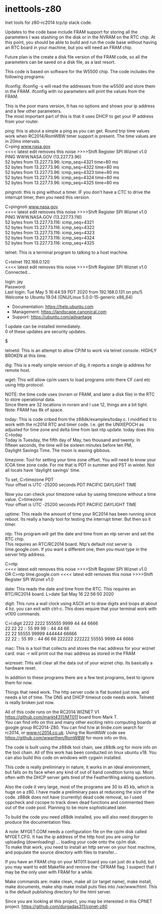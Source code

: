 # inettools-z80
Inet tools for z80-rc2014 tcp/ip stack code.

Updates to the code base include FRAM support for storing all the parameters I was stashing on the
disk or in the NVRAM on the RTC chip.  At this point, you should be able to build and run the code
base without having an RTC board in your machine, but you will need an FRAM chip.

Future plan is the create a disk file version of the FRAM code, so all the parameters can be saved
on a disk file, as a last resort.


This code is based on software for the W5500 chip.  The code includes the following programs:

ifconfig:  ifconfig -s will read the addresses from the w5500 and store them in the FRAM.  ifconfig 
with no parameters will print the values from the FRAM.

This is the poor mans version,  It has no options and shows your ip address and a few other parameters.  
The most important part of this is that it uses DHCP to get your IP address from your router.  

ping:  this is about a simple a ping as you can get.  Round trip time values work when RC2014/RomWBW timer support is present.  The time values are in 20ms intervals.  
C>ping www.nasa.gov                                                             
<<<< latest edit removes this noise >>>>Shift Register SPI Wiznet v1.0                                                  
PING WWW.NASA.GOV (13.227.73.96)                                                
 52 bytes from 13.227.73.96: icmp_seq=4321 time=80 ms                           
 52 bytes from 13.227.73.96: icmp_seq=4322 time=80 ms                           
 52 bytes from 13.227.73.96: icmp_seq=4323 time=80 ms                           
 52 bytes from 13.227.73.96: icmp_seq=4324 time=80 ms                           
 52 bytes from 13.227.73.96: icmp_seq=4325 time=80 ms        

pingnoti: this is ping without a timer.  IF you don't have a CTC to drive
the interrupt timer, then you need this version.

C>pingnoti www.nasa.gov                                                         
<<<< latest edit removes this noise >>>>Shift Register SPI Wiznet v1.0                                                  
PING WWW.NASA.GOV (13.227.73.116)                                               
 52 bytes from 13.227.73.116: icmp_seq=4321                                     
 52 bytes from 13.227.73.116: icmp_seq=4322                                     
 52 bytes from 13.227.73.116: icmp_seq=4323                                     
 52 bytes from 13.227.73.116: icmp_seq=4324                                     
 52 bytes from 13.227.73.116: icmp_seq=4325                                     
                                            
telnet:  This is a terminal program to talking to a host machine.

C>telnet 192.168.0.120                                                          
<<<< latest edit removes this noise >>>>Shift Register SPI Wiznet v1.0                                                  
Connected...                                                                    
                                                                                
login: jay                                                         
Password:                                                                       
Last login: Tue May  5 16:44:59 PDT 2020 from 192.168.0.131 on pts/5            
Welcome to Ubuntu 19.04 (GNU/Linux 5.0.0-15-generic x86_64)                     
                                                                                
 * Documentation:  https://help.ubuntu.com                                      
 * Management:     https://landscape.canonical.com                              
 * Support:        https://ubuntu.com/advantage                                 
                                                                                
                                                                                
1 update can be installed immediately.                                          
0 of these updates are security updates.                                        
                                                                                
$

telnetd:  This is an attempt to allow CP/M to work via telnet console.   HIGHLY BROKEN at this time.

dig: This is a really simple version of dig, it reports a single ip address for remote host.

wget:  This will allow cp/m users to load programs onto there CF card etc using http protocol.

NOTE:  the time code uses (nvram or FRAM, and later a disk file) in the RTC to store operational data.  
Since there are 32 locations in nvram and I use 12, things are a bit tight.  Note: FRAM has 8k of space.

today:  This is code cribed from the z88dk/examples/today.c.  I modified it to work with
the rc2014 RTC and timer code.  I.e. get the UNIXEPOCH as adjusted for time zone and 
delta time from last ntp update.
today does this
C>today                                                                         
Today is Tuesday, the fifth day of May, two thousand and twenty. In             
fifteen seconds, the time will be sixteen minutes before ten PM,                
Daylight Savings Time. The moon is waxing gibbous.                              
                                                                    
timezone:  Tool for setting your time zone offset.  You will need to know your ICOA time zone code.
For me that is PDT in summer and PST in winter.  Not all locals have 'daylight savings' time.

To set,
C>timezone PDT                                                                  
Your offset is UTC -25200 seconds PDT PACIFIC DAYLIGHT TIME  

Now you can check your timezone value by useing timezone without a time value.
C>timezone                                                                      
Your offset is UTC -25200 seconds PDT PACIFIC DAYLIGHT TIME                     
                                                                 
uptime:  This reads the amount of time your RC2014 has been running since reboot.  Its
really a handy tool for testing the interrupt timer.  But then so it timer.

ntp: This program will get the date and time from an ntp server and set the RTC chip.  
This requires an RTC/RC2014 board.  Ntp's default nist server is time.google.com.
If you want a different one, then you must type in the server http address.

C>ntp                                                                           
<<<< latest edit removes this noise >>>>Shift Register SPI Wiznet v1.0                                                  
OR
C>ntp time.google.com
<<<< latest edit removes this noise >>>>Shift Register SPI Wiznet v1.0                                                  

date: This reads the date and time from the RTC.  This requires an RTC/RC2014 board.
L>date
Sat May 16 22:56:50 2020

digit:  This runs a wall clock using ASCII art to draw digits and loops at about 4 hz.
you can exit with ctrl-c.  This does require that your terminal work with vt100 commands.

C>l:digit
 2222   2222         555555  9999         44  44  6666  
    22 22  22   ::   55     99  99   ::   44  44 66     
   22     22         55555   99999        444444 66666  
  22     22     ::       55     99   ::       44 66  66 
222222 222222        55555   9999             44  6666  

mac:  This is a tool that collects and stores the mac address for your wiznet card.
mac -r will print out the mac address as stored in the FRAM

wizreset:  THis will clear all the data out of your wiznet chip.  Its basically a hardware
reset.

In addition to these programs there are a few test programs, best to ignore them for now.

Things that need work. 
The http server code is flat busted just now, and needs a lot of time.   The
DNS and DHCP timeout code needs work.  Telnetd is really broken just now.

All of this code runs on the RC2014 WIZNET V1 https://github.com/markt4311/MT011 board from Mark T.  
You can find info on this and many other exciting
retro computing boards at google group RC2014-Z80.  You can find h/w at tindie.com search for rc2014, or www.rc2014.co.uk.
Using the RomWbW code see https://github.com/wwarthen/RomWBW for more info on this.

The code is built using the z88dk tool chain, see z88dk.org for more info on the tool chain.
All of this work has been conducted on linux ubuntu v18.
You can also build this code on windows with cygwin installed.

This code is really preliminary in nature, it works in an ideal environment, but falls on its face when any kind of
out of band condition turns up.  Most often with the DHCP server gets tired of the FeatherWing asking questions.

Also the code it very large, most of the programs are 30 to 45 kb, which is huge on a z80.  I have made a preliminary
pass at reduceing the size of the code.  z88dk does not have (currently) dead code removal, so I used cppcheck and cscope
to track down dead functions and commented them out of the code pool.  Planning to be more sophisticated later.

To build the code you need z88dk installed, you will also need doxygen to produce the documentation files.

A note:  MYGET.COM needs a configuration file on the cp/m disk called MYGET.CFG.  It has the ip address of the
http host you are using for uploading (downloading) ... loading your code onto the cp/m disk.  
To make that work, you need to install an http server on your host machine, and populate the source directory with
files to transfer...  

If you have an FRAM chip on your MT011 board you can just do a build, but you may want to edit
Makefile and remove the -DFRAM flag.  I suspect that I may be the only user with FRAM for a while.

Make commands are:  make clean, make all (or target name), make install, make documents, make ship
make install puts files into /var/www/html.  This is the default publishing
directory for the html server.

Since you are looking at this project, you may be interested in this CPNET project.
https://github.com/durgadas311/cpnet-z80

